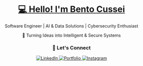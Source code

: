 <h1 align="center"><a href="https://www.linkedin.com/in/bentocussei">💻 Hello! I'm Bento Cussei</a></h1>
<p align="center">Software Engineer | AI & Data Solutions | Cybersecurity Enthusiast</p>
<p align="center">🚀 Turning Ideas into Intelligent & Secure Systems</p>

<!--
<p align="center">
  <a href="https://readme-typing-svg.demolab.com?font=Fira+Code&weight=600&size=22&duration=4000&pause=1000&color=22D3EE&center=true&vCenter=true&width=850&lines=AI+%2B+Cybersecurity+%7C+Agentic+Systems+%7C+Real-world+Solutions" target="_blank">
    <img src="https://readme-typing-svg.demolab.com?font=Fira+Code&weight=600&size=22&duration=4000&pause=1000&color=22D3EE&center=true&vCenter=true&width=850&lines=AI+%2B+Cybersecurity+%7C+Agentic+Systems+%7C+Real-world+Solutions" alt="Typing SVG" />
  </a>
</p>


---

### 🎯 About Me
- 🧠 Focused on **AI, NLP, Generative & Agentic AI**
- 🛡️ Cybersecurity enthusiast — passionate about **offensive security** and **zero trust architecture**
- 🧪 Solving real-world problems with smart, secure, and scalable tech
- 👨🏽‍💻 Founder of **Magiflex** (SaaS) and Co-founder of **Ratotecki** (AI-powered Digital Twins)

---

### 📚 Research & Interests

- 🕸️ Agentic AI Workflows, Generative AI & NLP  
- 🔐 Offensive Security, Cyber Threat Intelligence & Zero Trust Architecture
- 🧠 Applying AI & Autonomous Agents in Cybersecurity Operations, Threat Intelligence & OSINT

---
-->
<div align="center">
  <h3>💌 Let's Connect</h3>
  <a href="https://www.linkedin.com/in/bentocussei" target="_blank">
    <img src="https://img.shields.io/badge/LinkedIn-0077B5?style=for-the-badge&logo=linkedin&logoColor=white" alt="LinkedIn">
  </a>
  <a href="https://bentobenack.com" target="_blank">
    <img src="https://img.shields.io/badge/Portfolio-FF7139?style=for-the-badge&logo=firefox&logoColor=white" alt="Portfolio">
  </a>
  <a href="https://www.instagram.com/bcussei" target="_blank">
    <img src="https://img.shields.io/badge/Instagram-E4405F?style=for-the-badge&logo=instagram&logoColor=white" alt="Instagram">
  </a>
</div>
